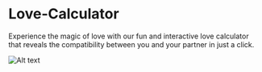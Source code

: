 # Love-Calculator
Experience the magic of love with our fun and interactive love calculator that reveals the compatibility between you and your partner in just a click.

![Alt text]()

